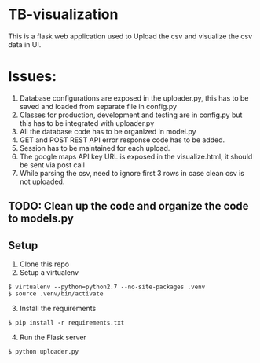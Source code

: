 # TB-visualization
This is a flask web application used to Upload the csv and visualize the csv data in UI.

# Issues:
1. Database configurations are exposed in the uploader.py, this has to be saved and loaded from separate file in config.py
2. Classes for production, development and testing are in config.py but this has to be integrated with uploader.py
3. All the database code has to be organized in model.py
4. GET and POST REST API error response code has to be added.
5. Session has to be maintained for each upload.
6. The google maps API key URL is exposed in the visualize.html, it should be sent via post call
7. While parsing the csv, need to ignore first 3 rows in case clean csv is not uploaded.


## TODO: Clean up the code and organize the code to models.py

## Setup

1. Clone this repo
2. Setup a virtualenv
```shell
$ virtualenv --python=python2.7 --no-site-packages .venv
$ source .venv/bin/activate
```
3. Install the requirements
```shell
$ pip install -r requirements.txt
```
4. Run the Flask server
```shell
$ python uploader.py
```
